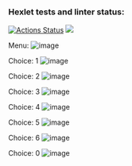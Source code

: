 ### Hexlet tests and linter status:
[![Actions Status](https://github.com/percivalzahringer/java-project-61/actions/workflows/hexlet-check.yml/badge.svg)](https://github.com/percivalzahringer/java-project-61/actions)
<a href="https://codeclimate.com/github/percivalzahringer/java-project-61/maintainability"><img src="https://api.codeclimate.com/v1/badges/703470a279c933994be1/maintainability" /></a>

<a/></a>
<a/>Menu: ![image](https://github.com/percivalzahringer/java-project-61/assets/106011985/70e5fd64-7117-46c0-9f70-00ae80c3c7f4)</a>

<a/>Choice: 1</a>
<a/>![image](https://github.com/percivalzahringer/java-project-61/assets/106011985/a62d957d-6c8e-40aa-a62f-cc953e1b9e2e)
</a>

<a/>Choice: 2</a>
<a/> ![image](https://github.com/percivalzahringer/java-project-61/assets/106011985/9c679020-7d65-4022-ae65-0640842a94b4)
</a>

<a/>Choice: 3</a>
<a/> ![image](https://github.com/percivalzahringer/java-project-61/assets/106011985/f8a4e425-8313-46cc-a702-b86902723c00)
</a>

<a/>Choice: 4</a>
<a/> ![image](https://github.com/percivalzahringer/java-project-61/assets/106011985/3733fe57-44b1-40f6-bfab-24f3710fa76c)
</a>

<a/>Choice: 5</a>
<a/> ![image](https://github.com/percivalzahringer/java-project-61/assets/106011985/733c4fb4-e6e1-43ec-977b-338edac291cc)
</a>

<a/>Choice: 6</a>
<a/> ![image](https://github.com/percivalzahringer/java-project-61/assets/106011985/14a4d2cc-c826-46c5-bac3-27898df21c48)
</a>

<a/>Choice: 0</a>
<a/> ![image](https://github.com/percivalzahringer/java-project-61/assets/106011985/efc2321e-e4a3-49ab-8b52-7c4e3dc1a4aa)
</a>
